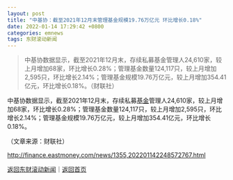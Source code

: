 ```yaml
---
layout: post
title: "中基协：截至2021年12月末管理基金规模19.76万亿元 环比增长0.18%"
date: 2022-01-14 17:29:42 +0800
categories: emnews
tags: 东财滚动新闻
---
```

> 中基协数据显示，截至2021年12月末，存续私募基金管理人24,610家，较上月增加68家，环比增长0.28%；管理基金数量124,117只，较上月增加2,595只，环比增长2.14%；管理基金规模19.76万亿元，较上月增加354.41亿元，环比增长0.18%。（财联社）

<p>中基协数据显示，截至2021年12月末，存续私募<span id="Info.3293"><a href="http://data.eastmoney.com/zlsj/" class="infokey">基金</a></span>管理人24,610家，较上月增加68家，环比增长0.28%；管理基金数量124,117只，较上月增加2,595只，环比增长2.14%；管理基金规模19.76万亿元，较上月增加354.41亿元，环比增长0.18%。</p><p class="em_media">（文章来源：财联社）</p>

<http://finance.eastmoney.com/news/1355,202201142248572767.html>

[返回东财滚动新闻](//finews.withounder.com/emnews/)｜[返回首页](//finews.withounder.com/)